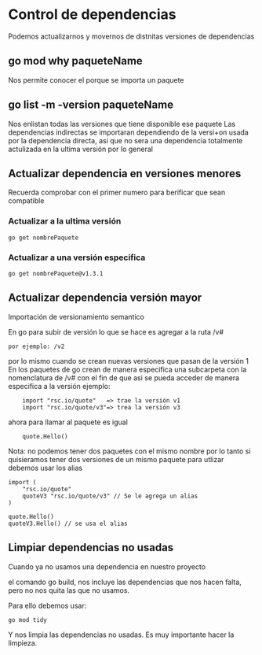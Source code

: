 # Control de dependencias

Podemos actualizarnos y movernos de distnitas versiones de dependencias

## go mod why paqueteName

Nos permite conocer el porque se importa un paquete

## go list -m -version paqueteName

Nos enlistan todas las versiones que tiene disponible ese paquete
Las dependencias indirectas se importaran dependiendo de la versi+on usada
por la dependencia directa, asi que no sera una dependencia totalmente actulizada en la ultima versión por lo general

## Actualizar dependencia en versiones menores

Recuerda comprobar con el primer numero para berificar que sean compatible

### Actualizar a la ultima versión

    go get nombrePaquete

### Actualizar a una versión especifica

    go get nombrePaquete@v1.3.1

## Actualizar dependencia versión mayor

Importación de versionamiento semantico

En go para subir de versión lo que se hace es agregar a la ruta /v#

    por ejemplo: /v2

por lo mismo cuando se crean nuevas versiones que pasan de la versión 1
En los paquetes de go crean de manera especifica una subcarpeta con la nomenclatura de /v#
con el fin de que asi se pueda acceder de manera especifica a la versión ejemplo:

        import "rsc.io/quote"   => trae la versión v1
        import "rsc.io/quote/v3"=> trea la versión v3

ahora para llamar al paquete es igual

        quote.Hello()

Nota: no podemos tener dos paquetes con el mismo nombre por lo tanto si quisieramos tener dos versiones
de un mismo paquete para utlizar debemos usar los alias

    import (
        "rsc.io/quote"
        quoteV3 "rsc.io/quote/v3" // Se le agrega un alias
    )

    quote.Hello()
    quoteV3.Hello() // se usa el alias

## Limpiar dependencias no usadas

Cuando ya no usamos una dependencia en nuestro proyecto

el comando go build, nos incluye las dependencias que nos hacen falta, pero no nos quita las que no usamos.

Para ello debemos usar:

    go mod tidy

Y nos limpia las dependencias no usadas.
Es muy importante hacer la limpieza.
